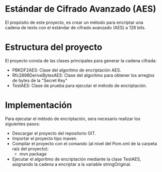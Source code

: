 # Estándar de Cifrado Avanzado (AES)
El propósito de este proyecto, es crear un método para encriptar una cadena de texto con el estándar de cifrado avanzado (AES) a 128 bits.

# Estructura del proyecto
El proyecto consta de las clases principales para generar la cadena cifrada:
- PBKDF2AES: Clase del algoritmo de encriptación AES.
- Rfc2898DeriveBytesAES: Clase del algoritmo para obtener los arreglos de bytes de la "Secret Key"
- TestAES: Clase de prueba para ejecutar el método de encriptación.
# Implementación
Para ejecutar el método de encriptación, sera necesario realizar los siguientes pasos:
- Descargar el proyecto del repositorio GIT.
- Importar el proyecto tipo maven.
- Compilar el proyecto con el comando (al nivel del Pom.xml de la carpeta raíz del proyecto):
   - mvn package
- Ejecutar el algoritmo de encriptación mediante la clase TestAES, asignando la cadena a encriptar a la variable stringOriginal.
